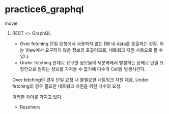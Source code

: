 # practice6_graphql

movie

1. REST <> GraphQL

   - Over fetching
     단일 요청에서 사용하지 않는 DB 내 data를 호출하는 상황.
     이는 View에서 요구하지 않은 정보의 호출이므로, 네트워크 자원 사용으로 볼 수 있다.
   - Under fetching
     반대로 요구한 정보들의 세분화에서 발생하는 문제로 단일 요청만으로 원하는 정보를 가져올 수 없기에 다수의 Call을 발생시킨다.

   Over fetching의 경우 단일 요청 내 불필요한 네트워크 자원 제공,
   Under fetching의 경우 필요한 네트워크 자원을 위한 다수의 요청.

   이러한 차이를 가지고 있다.

   - Resolvers
